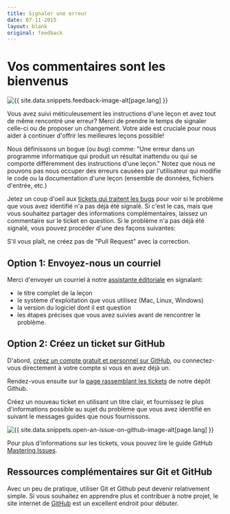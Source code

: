 ```yaml
---
title: Signaler une erreur
date: 07-11-2015
layout: blank
original: feedback
---
```


# Vos commentaires sont les bienvenus

<img src="{{site.baseurl}}/images/reader-sm.png" class="garnish rounded float-left" alt="{{ site.data.snippets.feedback-image-alt[page.lang] }}"/>

Vous avez suivi méticuleusement les instructions d'une leçon et avez tout de même rencontré une erreur? Merci de prendre le temps de signaler celle-ci ou de proposer un changement. Votre aide est cruciale pour nous aider à continuer d'offrir les meilleures leçons possible!

Nous définissons un bogue (ou *bug*) comme: "Une erreur dans un programme informatique qui produit un résultat inattendu ou qui se comporte différemment des instructions d'une leçon." Notez que nous ne pouvons pas nous occuper des erreurs causées par l'utilisateur qui modifie le code ou la documentation d'une leçon  (ensemble de données, fichiers d'entrée, etc.)

Jetez un coup d'oeil aux [tickets qui traitent les bugs](https://github.com/programminghistorian/jekyll/issues?q=is%3Aissue+is%3Aopen+label%3Abug) pour voir si le problème que vous avez identifié n'a pas déjà été signalé. Si c'est le cas, mais que vous souhaitez partager des informations complémentaires, laissez un commentaire sur le ticket en question. Si le problème n'a pas déjà été signalé, vous pouvez procéder d'une des façons suivantes:

<div class="alert alert-info">
S'il vous plaît, ne créez pas de "Pull Request" avec la correction.
</div>

## Option 1: Envoyez-nous un courriel 
Merci d'envoyer un courriel à notre [assistante éditoriale](mailto:anisa.hawes@icloud.com) en signalant: 

- le titre complet de la leçon
- le système d'exploitation que vous utilisez (Mac, Linux, Windows)
- la version du logiciel dont il est question 
- les étapes précises que vous avez suivies avant de rencontrer le problème.  

## Option 2: Créez un ticket sur GitHub
D'abord, [créez un compte gratuit et personnel sur GitHub](https://help.github.com/articles/signing-up-for-a-new-github-account), ou connectez-vous directement à votre compte si vous en avez déjà un.

Rendez-vous ensuite sur la [page rassemblant les tickets](https://github.com/programminghistorian/jekyll/issues?state=open) de notre dépôt Github.

Créez un nouveau ticket en utilisant un titre clair, et fournissez le plus d'informations possible au sujet du problème que vous avez identifié en suivant le messages guides que nous fournissons.

<img src="https://cloud.githubusercontent.com/assets/1126864/3697100/52b37768-139e-11e4-816e-c3eee5516997.png" class="full-width rounded" alt="{{ site.data.snippets.open-an-issue-on-github-image-alt[page.lang] }}"/>

Pour plus d'informations sur les tickets, vous pouvez lire le guide GitHub [Mastering Issues](https://guides.github.com/features/issues/).

## Ressources complémentaires sur Git et GitHub
Avec un peu de pratique, utiliser Git et Github peut devenir relativement simple. Si vous souhaitez en apprendre plus et contribuer à notre projet, le site internet de [GitHub](https://help.github.com/articles/good-resources-for-learning-git-and-github/) est un excellent endroit pour débuter.
